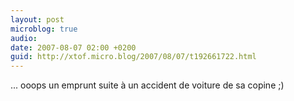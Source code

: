 ```yaml
---
layout: post
microblog: true
audio: 
date: 2007-08-07 02:00 +0200
guid: http://xtof.micro.blog/2007/08/07/t192661722.html
---
```

... ooops un emprunt suite à un accident de voiture de sa copine ;)
